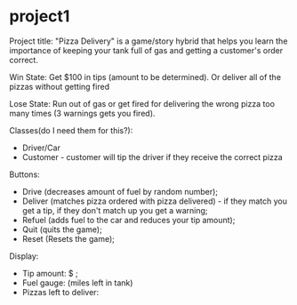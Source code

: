 # project1
Project title: 
"Pizza Delivery" is a game/story hybrid that helps you learn the importance of keeping your tank full of gas and getting a customer's order correct.

Win State:
Get $100 in tips (amount to be determined).
Or deliver all of the pizzas without getting fired

Lose State:
Run out of gas or get fired for delivering the wrong pizza too many times (3 warnings gets you fired).

Classes(do I need them for this?): 
- Driver/Car
- Customer - customer will tip the driver if they receive the correct pizza
    

Buttons: 
- Drive (decreases amount of fuel by random number); 
- Deliver (matches pizza ordered with pizza delivered) - if they match you get a tip, if they don't match up you get a warning; 
- Refuel (adds fuel to the car and reduces your tip amount); 
- Quit (quits the game); 
- Reset (Resets the game);

Display: 
- Tip amount: $ ; 
- Fuel gauge: (miles left in tank)
- Pizzas left to deliver: 

